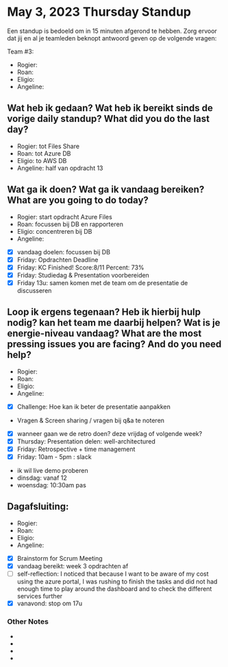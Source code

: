 # May 3, 2023 Thursday Standup

Een standup is bedoeld om in 15 minuten afgerond te hebben. Zorg ervoor dat jij en al je teamleden beknopt antwoord geven op de volgende vragen:

Team #3:

- Rogier:
- Roan:
- Eligio:
- Angeline:

## Wat heb ik gedaan? Wat heb ik bereikt sinds de vorige daily standup? What did you do the last day?

- Rogier: tot Files Share
- Roan: tot Azure DB
- Eligio: to AWS DB
- Angeline: half van opdracht 13

## Wat ga ik doen? Wat ga ik vandaag bereiken? What are you going to do today?

- Rogier: start opdracht Azure Files
- Roan: focussen bij DB en rapporteren
- Eligio: concentreren bij DB
- Angeline:
- [x] vandaag doelen: focussen bij DB
- [x] Friday: Opdrachten Deadline
- [x] Friday: KC Finished! Score:8/11 Percent: 73%
- [x] Friday: Studiedag & Presentation voorbereiden
- [x] Friday 13u: samen komen met de team om de presentatie de discusseren

## Loop ik ergens tegenaan? Heb ik hierbij hulp nodig? kan het team me daarbij helpen? Wat is je energie-niveau vandaag? What are the most pressing issues you are facing? And do you need help?

- Rogier:
- Roan:
- Eligio:
- Angeline:
- [x] Challenge: Hoe kan ik beter de presentatie aanpakken
- Vragen & Screen sharing / vragen bij q&a te noteren
- [x] wanneer gaan we de retro doen? deze vrijdag of volgende week?
- [x] Thursday: Presentation delen: well-architectured
- [x] Friday: Retrospective + time management
- [x] Friday: 10am - 5pm : slack
- ik wil live demo proberen
- dinsdag: vanaf 12
- woensdag: 10:30am pas

## Dagafsluiting:

- Rogier:
- Roan:
- Eligio:
- Angeline:
- [x] Brainstorm for Scrum Meeting
- [x] vandaag bereikt: week 3 opdrachten af
- [ ] self-reflection: I noticed that because I want to be aware of my cost using the azure portal, I was rushing to finish the tasks and did not had enough time to play around the dashboard and to check the different services further
- [x] vanavond: stop om 17u

### Other Notes

-
-
-
-
